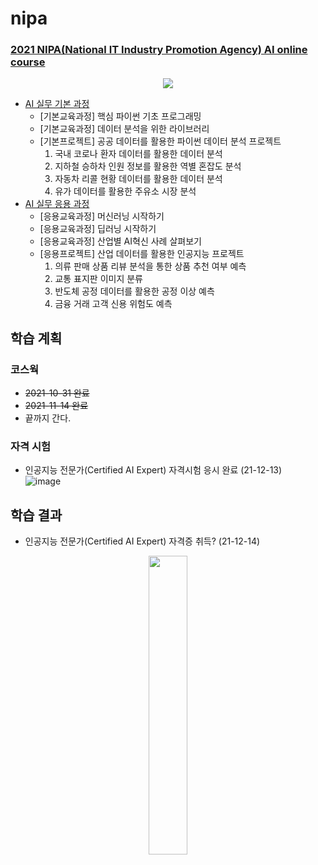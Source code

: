# nipa

### [2021 NIPA(National IT Industry Promotion Agency) AI online course](https://2021nipa.elice.io/explore)

<p align="center">
  <img src="https://user-images.githubusercontent.com/61646760/142892240-472c6ee1-5153-4ade-9e3d-4618774de73a.png" />
</p>

- [AI 실무 기본 과정](https://2021nipa.elice.io/tracks/1328/info)
  - [기본교육과정] 핵심 파이썬 기초 프로그래밍
  - [기본교육과정] 데이터 분석을 위한 라이브러리
  - [기본프로젝트] 공공 데이터를 활용한 파이썬 데이터 분석 프로젝트
    1. 국내 코로나 환자 데이터를 활용한 데이터 분석
    2. 지하철 승하차 인원 정보를 활용한 역별 혼잡도 분석
    3. 자동차 리콜 현황 데이터를 활용한 데이터 분석
    4. 유가 데이터를 활용한 주유소 시장 분석
- [AI 실무 응용 과정](https://2021nipa.elice.io/tracks/1329/info)
  - [응용교육과정] 머신러닝 시작하기
  - [응용교육과정] 딥러닝 시작하기
  - [응용교육과정] 산업별 AI혁신 사례 살펴보기
  - [응용프로젝트] 산업 데이터를 활용한 인공지능 프로젝트
    1. 의류 판매 상품 리뷰 분석을 통한 상품 추천 여부 예측
    2. 교통 표지판 이미지 분류
    3. 반도체 공정 데이터를 활용한 공정 이상 예측
    4. 금융 거래 고객 신용 위험도 예측

## 학습 계획
### 코스웍
- ~~2021-10-31 완료~~
- ~~2021-11-14 완료~~
- 끝까지 간다.

### 자격 시험
- 인공지능 전문가(Certified AI Expert) 자격시험 응시 완료 (21-12-13)  
  ![image](https://user-images.githubusercontent.com/61646760/145805997-57c418ef-48a8-481a-9ae0-f73cf5244587.png)

## 학습 결과
- 인공지능 전문가(Certified AI Expert) 자격증 취득? (21-12-14)

<p align="center">
  <img src="https://user-images.githubusercontent.com/61646760/135088173-e374261d-d1b7-40dc-a108-0e61d64df82f.png" width="35%" height="35%">
</p>
